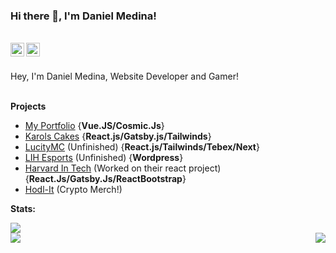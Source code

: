 ### Hi there 👋, I'm Daniel Medina!

<br/>
<a href="https://www.linkedin.com/in/dannymedina007/" target="_blank" >
    <img align ="left" alt="Dmedina20 LinkedIN" width="22px" src ="https://img.icons8.com/ios-filled/50/000000/linkedin.png" />
</a>
  <a href="https://github.com/Dmedina20" target="_blank">
    <img align ="left" alt="Dmedina20 Github " width="22px" src ="https://cdn.jsdelivr.net/npm/simple-icons@v3/icons/github.svg" />
  </a>

![]()

<br/>
Hey, I'm Daniel Medina, Website Developer and Gamer!

<br/>
<br/>

**Projects**

- [My Portfolio](https://www.danielmed.com) {**Vue.JS/Cosmic.Js**}
- [Karols Cakes](https://karols-cakes.netlify.app) {**React.js/Gatsby.js/Tailwinds**}
- [LucityMC](https://reactproject-f9d50.web.app) (Unfinished) {**React.js/Tailwinds/Tebex/Next**}
- [LIH Esports](https://lih.gg) (Unfinished) {**Wordpress**}
- [Harvard In Tech](https://www.harvardintechseattle.com) (Worked on their react project) {**React.Js/Gatsby.Js/ReactBootstrap**}
- [Hodl-It](https://hodl-it.store) (Crypto Merch!) 


**Stats:**  


<div align="left"><img src="https://github-profile-trophy.vercel.app/?username=Dmedina20&theme=tokyonight&count_private=true&include_all_commits"></div>
<img align="left" src="https://github-readme-stats.vercel.app/api?username=Dmedina20&show_icons=true&hide_border=true&theme=tokyonight&include_all_commits"><img align="right" src="https://github-readme-stats.vercel.app/api/top-langs/?username=Dmedina20&theme=tokyonight&hide=batchfile">
